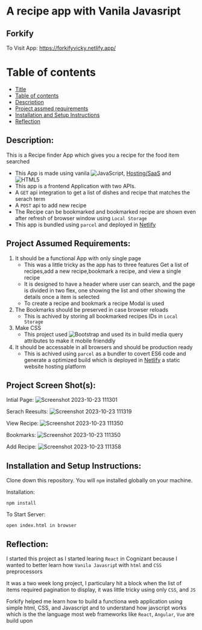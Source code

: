 # A recipe app with Vanila Javasript


## Forkify
To Visit App:
https://forkifyvicky.netlify.app/
# Table of contents
- [Title](#markdown-badges)
- [Table of contents](#table-of-contents)
- [Description](#Description)
- [Project assmed requirements](#project-assumed-requirements)
- [Installation and Setup Instructions](#installation-and-setup-instruction)
- [Reflection](#Reflection)
  
## Description:
This is a Recipe finder App which gives you a recipe for the food item searched
- This App is made using vanila ![JavaScript](https://img.shields.io/badge/javascript-%23323330.svg?style=for-the-badge&logo=javascript&logoColor=%23F7DF1E), [Hosting/SaaS](#-hostingsaas) and ![HTML5](https://img.shields.io/badge/html5-%23E34F26.svg?style=for-the-badge&logo=html5&logoColor=white)
- This app is a frontend Application with two APIs.
-  A `GET` api integration to get a list of dishes and recipe that matches the serach term
- A `POST` api to add new recipe
- The Recipe can be bookmarked and bookmarked recipe are shown even after refresh of browser window using `Local Storage`
- This app is bundled using `parcel` and deployed in [Netlify](https://img.shields.io/badge/netlify-%23000000.svg?style=for-the-badge&logo=netlify&logoColor=#00C7B7)  


## Project Assumed Requirements:
1. It should be a functional App with only single page 
   - This was a little tricky as the app has to three features Get a list of recipes,add a new recipe,bookmark a recipe, and view a single recipe
   - It is designed to have a header where user can search, and the page is divided in two flex, one showing the list and other showing the details once a item is selected
   - To create a recipe and bookmark a recipe Modal is used 
2. The Bookmarks should be preserved in case browser reloads
   - This is achived by storing all bookmarked recipes IDs in `Local Storage` 
3. Make CSS 
   - This project used  ![Bootstrap](https://img.shields.io/badge/bootstrap-%238511FA.svg?style=for-the-badge&logo=bootstrap&logoColor=white) and used its in build media query attributes to make it mobile frienddly
4. It should be accessable in all browsers and should be production ready
   - This is achived using `parcel` as a bundler to covert ES6 code and generate  a optimized build which is deployed in [Netlify](https://img.shields.io/badge/netlify-%23000000.svg?style=for-the-badge&logo=netlify&logoColor=#00C7B7) a static website hosting platform

      


## Project Screen Shot(s):
Intial Page:
![Screenshot 2023-10-23 111301](https://github.com/legendvi/forkify/assets/41253273/c5406ddc-22cc-4b44-bc70-9d9ffa3a7fb1)

Serach Reesults:
![Screenshot 2023-10-23 111319](https://github.com/legendvi/forkify/assets/41253273/a6111795-fa8e-4d79-9d07-f0b68a7459d8)

View Recipe:
![Screenshot 2023-10-23 111350](https://github.com/legendvi/forkify/assets/41253273/b793af56-f7d2-45d0-a038-bfde9814502d)

Bookmarks:
![Screenshot 2023-10-23 111350](https://github.com/legendvi/forkify/assets/41253273/c0cda359-5776-4a8c-8cca-b63c89ef70a4)

Add Recipe:
![Screenshot 2023-10-23 111358](https://github.com/legendvi/forkify/assets/41253273/b085e6ed-e710-437c-871c-e703bb34c07f)



## Installation and Setup Instructions:
  
Clone down this repository. You will `npm` installed globally on your machine.  

Installation:

`npm install`  

To Start Server:

`open index.html in browser` 

## Reflection:

I started this project as I started learing `React` in Cognizant because I wanted to better learn how `Vanila Javasrip`t with `html` and `CSS` preprocessors

It was a two week long project, I particulary hit a block when the list of items required pagination to display, it was little tricky using only `CSS`, and `JS`

 Forkify helped me learn how to build a functiona web application using simple html, CSS, and Javascript and to understand how javscript works which is the  the language most web frameworks like `React`, `Angular`, `Vue` are build upon

 


